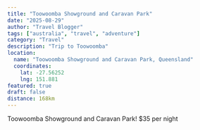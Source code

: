 ```yaml
---
title: "Toowoomba Showground and Caravan Park"
date: "2025-08-29"
author: "Travel Blogger"
tags: ["australia", "travel", "adventure"]
category: "Travel"
description: "Trip to Toowoomba"
location:
  name: "Toowoomba Showground and Caravan Park, Queensland"
  coordinates:
    lat: -27.56252
    lng: 151.881
featured: true
draft: false
distance: 168km
---
```


Toowoomba Showground and Caravan Park!
$35 per night
